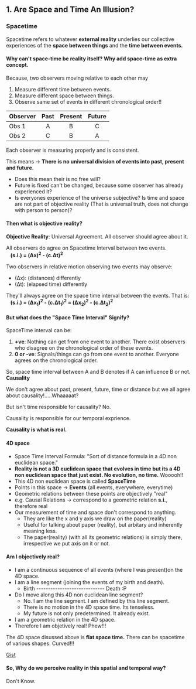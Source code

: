## 1. Are Space and Time An Illusion?

### Spacetime

Spacetime refers to whatever **external reality** underlies our collective experiences of the **space between things** and the **time between events.**

#### **Why** can't space-time be reality itself? Why add space-time as extra concept.

Because, two observers moving relative to each other may

1. Measure different time between events.
2. Measure different space between things.
3. Observe same set of events in different chronological order!!      

|Observer|Past|Present|Future|
|--------|:-----:|:-----:|:----:|
|Obs 1   |A   |   B   |  C   |
|Obs 2   |C   |   B   |  A   |

Each observer is measuring properly and is consistent.

This means -> **There is no universal division of events into past, present and future.**  

- Does this mean their is no free will?  
- Future is fixed can't be changed, because some observer has already experienced it?
- Is everyones experience of the universe subjective? Is time and space are not part of objective reality (That is universal truth, does not change with person to person)?

#### Then what is objective reality?

**Objective Reality**: Universal Agreement. All observer should agree about it.

All observers do agree on Spacetime Interval between two events.   
&nbsp;&nbsp;&nbsp;**(s.i.) = (Δx)<sup>2</sup> - (c.Δt)<sup>2</sup>**

Two observers in relative motion observing two events may observe:

- (Δx): (distances) differently
- (Δt): (elapsed time) differently

They'll always agree on the space time interval between the events. That is:   
&nbsp;&nbsp;&nbsp;**(s.i.) = (Δx<sub>1</sub>)<sup>2</sup> - (c.Δt<sub>1</sub>)<sup>2</sup> = (Δx<sub>2</sub>)<sup>2</sup> - (c.Δt<sub>2</sub>)<sup>2</sup>**

#### But what does the "Space Time Interval" Signify?

SpaceTime interval can be:

1. **+ve**: Nothing can get from one event to another. There exist observers who disagree on the chronological order of these events.
2. **0 or -ve**: Signals/things can go from one event to another. Everyone agrees on the chronological order.

So, space time interval between A and B denotes if A can influence B or not. **Causality**

We don't agree about past, present, future, time or distance but we all agree about causality!.....Whaaaaat?

But isn't time responsible for causality? No.

Causality is responsible for our temporal exprience.

**Causality is what is real.**

#### 4D space

- Space Time Interval Formula: "Sort of distance formula in a 4D non euclidean space."
- **Reality is not a 3D euclidean space that evolves in time but its a 4D non euclidean space that just exist. No evolution, no time.** Wooooh!!  
- This 4D non euclidean space is called **SpaceTime**
- Points in this space -> **Events** (all events, everywhere, everytime)
- Geometric relations between these points are objectively "real"
- e.g. Causal Relations -> correspond to a geometric relation **s.i.**, therefore real
- Our measurement of time and space don't correspond to anything.
    + They are like the x and y axis we draw on the paper(reality)
    + Useful for talking about paper (reality), but arbitary and inherently meaning less.
    + The paper(reality) (with all its geometric relations) is simply there, irrespective we put axis on it or not.

#### Am I objectively real?

- I am a continuous sequence of all events (where I was present)on the 4D space.
- I am a line segment (joining the events of my birth and death).
    + Birth ----------------------------- Death :P
- Do I move along this 4D non euclidean line segment?
    + No. I am the line segment. I am defined by this line segment.
    + There is no motion in the 4D space time. Its tenseless.
    + My future is not only predetermined. It already exist.
- I am a geometric relation in the 4D space.
- Therefore I am objetively real! Phew!!!

The 4D space disussed above is **flat space time.** There can be spacetime of various shapes. Curved!!!

[Gist](https://youtu.be/YycAzdtUIko?list=PLsPUh22kYmNAmjsHke4pd8S9z6m_hVRur&t=362)

#### So, Why do we perceive reality in this spatial and temporal way?

Don't Know.



